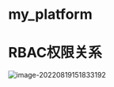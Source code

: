 # my_platform

# RBAC权限关系
![image-20220819151833192](https://img1.imgtp.com/2023/01/17/iBQQNj7M.png)
